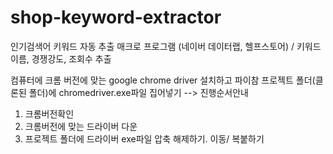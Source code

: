 # shop-keyword-extractor
인기검색어 키워드 자동 추출 매크로 프로그램 (네이버 데이터랩, 헬프스토어)
/ 키워드 이름, 경쟁강도, 조회수 추출 

컴퓨터에 크롬 버전에 맞는 google chrome driver 설치하고 파이참 프로젝트 폴더(클론된 폴더)에 chromedriver.exe파일 집어넣기
--> 진행순서안내
1. 크롬버전확인
2. 크롬버전에 맞는 드라이버 다운
3. 프로젝트 폴더에 드라이버 exe파일 압축 해제하기. 이동/ 복붙하기
